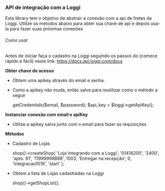 ### API de integração com a Loggi

Esta library tem o objetivo de abstrair a conexão com a api de fretes da Loggi.
Utilize os metodos abaixo para obter sua chave de api e depois usa-la para fazer suas próximas conexões

###### Como usar

Antes de iniciar faça o cadastro na Loggi seguindo os passos do (comece rápido e fácil) neste link:
https://docs.api.loggi.com/docs

__Obter chave de acesso__
- Obtem uma apikey através do email e senha.
- Como a apikey não muda, então salve para reutilizar como o método a seguir


    <?php
    
    use Loggi;
    $loggi = new \Loggi\Loggi; 
    $api_key = $loggi->getCredentials($email, $password); 
    $api_key = $loggi->getApiKey(); 
    
__Instanciar conexão com email e apiKey__ 
- Utilize a apikey salva junto com o email para fazer as requisições    
    
    
    <?php
     
    use Loggi;
    $loggi = new \Loggi\Loggi($email, $api_key);
    
__Métodos__
- Cadastro de Lojas
  
  
    <?php
      
    $loggi->shop()->createShop(
            'Loja Integrando com a Loggi',
            '01418200',
            '2400',
            'apto. 61',
            '11999998888',
            1003,
            'Entregar na recepção',
            0,
            'integracao1019',
            'start'
        );  
            
- Obtem a lista de Lojas cadastradas na Loggi


    <?php
    
    $getShop = $loggi->shop()->getShopList();
    
    
        